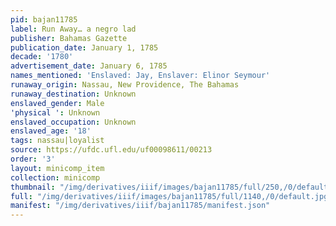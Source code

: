 ```yaml
---
pid: bajan11785
label: Run Away… a negro lad
publisher: Bahamas Gazette
publication_date: January 1, 1785
decade: '1780'
advertisement_date: January 6, 1785
names_mentioned: 'Enslaved: Jay, Enslaver: Elinor Seymour'
runaway_origin: Nassau, New Providence, The Bahamas
runaway_destination: Unknown
enslaved_gender: Male
'physical ': Unknown
enslaved_occupation: Unknown
enslaved_age: '18'
tags: nassau|loyalist
source: https://ufdc.ufl.edu/uf00098611/00213
order: '3'
layout: minicomp_item
collection: minicomp
thumbnail: "/img/derivatives/iiif/images/bajan11785/full/250,/0/default.jpg"
full: "/img/derivatives/iiif/images/bajan11785/full/1140,/0/default.jpg"
manifest: "/img/derivatives/iiif/bajan11785/manifest.json"
---
```

